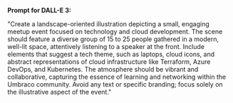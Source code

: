 **Prompt for DALL-E 3:**

"Create a landscape-oriented illustration depicting a small, engaging meetup event focused on technology and cloud development. The scene should feature a diverse group of 15 to 25 people gathered in a modern, well-lit space, attentively listening to a speaker at the front. Include elements that suggest a tech theme, such as laptops, cloud icons, and abstract representations of cloud infrastructure like Terraform, Azure DevOps, and Kubernetes. The atmosphere should be vibrant and collaborative, capturing the essence of learning and networking within the Umbraco community. Avoid any text or specific branding; focus solely on the illustrative aspect of the event."